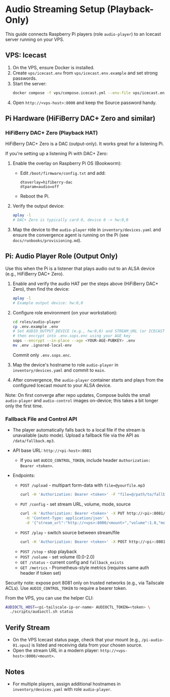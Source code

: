 # Audio Streaming Setup (Playback-Only)

This guide connects Raspberry Pi players (role `audio-player`) to an Icecast server running on your VPS.

## VPS: Icecast

1) On the VPS, ensure Docker is installed.
2) Create `vps/icecast.env` from `vps/icecast.env.example` and set strong passwords.
3) Start the server:
   ```bash
   docker compose -f vps/compose.icecast.yml --env-file vps/icecast.env up -d
   ```
4) Open `http://<vps-host>:8000` and keep the Source password handy.

## Pi Hardware (HiFiBerry DAC+ Zero and similar)

### HiFiBerry DAC+ Zero (Playback HAT)

HiFiBerry DAC+ Zero is a DAC (output-only). It works great for a listening Pi.

If you're setting up a listening Pi with DAC+ Zero:

1) Enable the overlay on Raspberry Pi OS (Bookworm):
   - Edit `/boot/firmware/config.txt` and add:
     ```
     dtoverlay=hifiberry-dac
     dtparam=audio=off
     ```
   - Reboot the Pi.

2) Verify the output device:
   ```bash
   aplay -l
   # DAC+ Zero is typically card 0, device 0 -> hw:0,0
   ```

3) Map the device to the `audio-player` role in `inventory/devices.yaml` and ensure the convergence agent is running on the Pi (see `docs/runbooks/provisioning.md`).

## Pi: Audio Player Role (Output Only)

Use this when the Pi is a listener that plays audio out to an ALSA device (e.g., HiFiBerry DAC+ Zero).

1) Enable and verify the audio HAT per the steps above (HiFiBerry DAC+ Zero), then find the device:
   ```bash
   aplay -l
   # Example output device: hw:0,0
   ```

2) Configure role environment (on your workstation):
   ```bash
   cd roles/audio-player
   cp .env.example .env
   # Set AUDIO_OUTPUT_DEVICE (e.g., hw:0,0) and STREAM_URL (or ICECAST_* parts)
   # then encrypt into .env.sops.enc using your AGE key
   sops --encrypt --in-place --age <YOUR-AGE-PUBKEY> .env
   mv .env .ignored-local-env
   ```
   Commit only `.env.sops.enc`.

3) Map the device's hostname to role `audio-player` in `inventory/devices.yaml` and commit to `main`.

4) After convergence, the `audio-player` container starts and plays from the configured Icecast mount to your ALSA device.

Note: On first converge after repo updates, Compose builds the small `audio-player` and `audio-control` images on-device; this takes a bit longer only the first time.

### Fallback File and Control API

- The player automatically falls back to a local file if the stream is unavailable (auto mode). Upload a fallback file via the API as `/data/fallback.mp3`.

- API base URL: `http://<pi-host>:8081`
  - If you set `AUDIO_CONTROL_TOKEN`, include header `Authorization: Bearer <token>`.

- Endpoints:
  - `POST /upload` - multipart form-data with `file=@yourfile.mp3`
    ```bash
    curl -H 'Authorization: Bearer <token>' -F "file=@/path/to/fallback.mp3" http://<pi>:8081/upload
    ```
  - `PUT /config` - set stream URL, volume, mode, source
    ```bash
    curl -H 'Authorization: Bearer <token>' -X PUT http://<pi>:8081/config \
      -H 'Content-Type: application/json' \
      -d '{"stream_url":"http://<vps>:8000/<mount>","volume":1.0,"mode":"auto","source":"stream"}'
    ```
  - `POST /play` - switch source between stream/file
    ```bash
    curl -H 'Authorization: Bearer <token>' -X POST http://<pi>:8081/play -H 'Content-Type: application/json' -d '{"source":"file"}'
    ```
  - `POST /stop` - stop playback
  - `POST /volume` - set volume (0.0-2.0)
  - `GET /status` - current config and `fallback_exists`
  - `GET /metrics` - Prometheus-style metrics (requires same auth header if token set)

Security note: expose port 8081 only on trusted networks (e.g., via Tailscale ACLs). Use `AUDIO_CONTROL_TOKEN` to require a bearer token.

From the VPS, you can use the helper CLI:

```bash
AUDIOCTL_HOST=<pi-tailscale-ip-or-name> AUDIOCTL_TOKEN=<token> \
  ./scripts/audioctl.sh status
```

## Verify Stream

- On the VPS Icecast status page, check that your mount (e.g., `/pi-audio-01.opus`) is listed and receiving data from your chosen source.
- Open the stream URL in a modern player: `http://<vps-host>:8000/<mount>`.

## Notes

- For multiple players, assign additional hostnames in `inventory/devices.yaml` with role `audio-player`.
